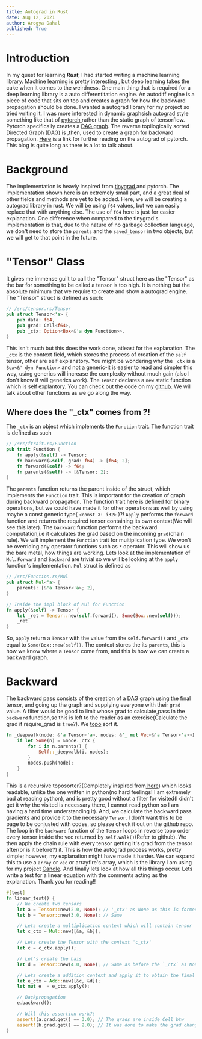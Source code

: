 ```yaml
---
title: Autograd in Rust
date: Aug 12, 2021
author: Arogya Dahal
published: True
---
```


# Introduction
In my quest for learning ***Rust***, I had started writing a machine learning library. Machine learning is pretty interesting , but deep learning takes the cake when it comes to the weirdness. One main thing that is required for a deep learning library is a auto differentitation engine. An autodiff engine is a piece of code that sits on top and creates a graph for how the backward propagation should be done. I wanted a autograd library for my project so tried writing it. I was more interested in dynamic graphsish autograd style something like that of <a href="https://pytorch.org/" target='_blank'> pytorch </a> rather than the static graph of tensorflow. Pytorch specifically creates a <a href="https://en.wikipedia.org/wiki/Directed_acyclic_graph" target='_blank'>DAG graph</a>. The reverse topilogically sorted Directed Graph (DAG) is ,then, used to create a graph for backward propagation. <a href="https://pytorch.org/tutorials/beginner/blitz/autograd_tutorial.html" target="_blank">Here</a> is a link for further reading on the autograd of pytorch. This blog is quite long as there is a lot to talk about.

# Background
The implementation is heavly inspired from <a href="https://github.com/geohot/tinygrad/" target="_blank"> tinygrad </a>  and pytorch. The implementation shown here is an extremely small part, and a great deal of other fields and methods are yet to be added. Here, we will be creating a autograd library in rust. We will be using `f64` values, but we can easily replace that with anything else. The use of `f64` here is just for easier explanation. One difference when compared to the tinygrad's implementation is that, due to the nature of no garbage collection language, we don't need to store the `parents` and the `saved_tensor` in two objects, but we will get to that point in the future.

# "Tensor" Class
It gives me immense guilt to call the "Tensor" struct here as the "Tensor" as the bar for something to be called a tensor is too high. It is nothing but the absolute minimum that we require to create and show a autograd engine. The "Tensor" struct is defined as such:
```rust
// /src/tensor.rs/Tensor
pub struct Tensor<'a> {
    pub data: f64,
    pub grad: Cell<f64>,
    pub _ctx: Option<Box<&'a dyn Function>>,
}
```
This isn't much but this does the work done, atleast for the explanation.  The `_ctx` is the context field, which stores the process of creation of the `self` tensor, other are self explanatory. You might be wondering why the `_ctx` is a `Box<&' dyn Function>` and not a generic-it is easier to read and simpler this way, using generics will increase the complexity without much gain (also I don't know if will generics work). The `Tensor` declares a `new` static function which is self explantory. You can check out the code on my <a href="https://github.com/arogyad/autograd" target="_blank">github</a>. We will talk about other functions as we go along the way.

## Where does the "_ctx" comes from ?!
The `_ctx` is an object which implements the `Function` trait. The function trait is defined as such
```rust
// /src/ftrait.rs/Function
pub trait Function {
    fn apply(&self) -> Tensor;
    fn backward(&self, grad: f64) -> [f64; 2];
    fn forward(&self) -> f64;
    fn parents(&self) -> [&Tensor; 2];
}
```
The `parents` function returns the parent inside of the struct, which implements the `Function` trait. This is important for the creation of graph during backward propagation. The function trait here is defined for binary operations, but we could have made it for other operations as well by using maybe a const generic type( `<const X: i32>` )?! `Apply` performs the `forward` function and returns the required tensor containing its own context(We will see this later). The `backward` function performs the backward computation,i.e it calculates the grad based on the incoming `grad`(chain rule). We will implement the `Function` trait for multiplication type. We won't be overriding any operator functions such as `*` operator. This will show us the bare metal, how things are working. Lets look at the implementation of `Mul`. `Forward` and `Backward` are trivial so we will be looking at the `apply` function's implementation. `Mul` struct is defined as
```rust
// /src/Function.rs/Mul
pub struct Mul<'a> {
    parents: [&'a Tensor<'a>; 2],
}

// Inside the impl block of Mul for Function
fn apply(&self) -> Tensor {
    let _ret = Tensor::new(self.forward(), Some(Box::new(self)));
    _ret
} 
``` 
So, `apply` return a `Tensor` with the value from the `self.forward()` and `_ctx` equal to `Some(Box::new(self))`. The context stores the its `parents`, this is how we know where a `Tensor` come from, and this is how we can create a backward graph.

# Backward
The backward pass consists of the creation of a DAG graph using the final tensor, and going up the graph and supplying everyone with their `grad` value. A filter would be good to limit whose grad to calculate,pass in the `backward` function,so this is left to the reader as an exercise(Calculate the grad if require_grad is `true`?). We <a href="https://en.wikipedia.org/wiki/Topological_sorting" target="_blank">topo</a> sort it. 
```rust
fn _deepwalk(node: &'a Tensor<'a>, nodes: &'_ mut Vec<&'a Tensor<'a>>) {
    if let Some(n) = &node._ctx {
        for i in n.parents() {
            Self::_deepwalk(i, nodes);
        }
        nodes.push(node);
    }
}
```
This is a recursive toposorter?(Completely inspired from<a href="https://github.com/geohot/tinygrad/" target="_blank"> here</a>) which looks readable, unlike the one written in python(no hard feelings! I am extremely bad at reading python), and is pretty good without a filter for visited(I didn't get it why the visited is necessary there, I cannot read python so I am having a hard time understanding it). And, we calculate the backward pass gradients and provide it to the necessary `Tensor`. I don't want this to be page to be conjusted with codes, so please check it out on the github repo. The loop in the `backward` function of the `Tensor` loops in reverse topo order every tensor inside the vec returned by `self.walk()`(Refer to github). We then apply the chain rule with every tensor getting it's grad from the tensor after(or is it before?) it. This is how the autograd process works, pretty simple; however, my explanation might have made it harder. We can expand this to use a `array` or `vec` or arrayfire's array, which is the library I am using for my project <a href="https://github.com/arogyad/Candle" target="_blank">Candle</a>. And finally lets look at how all this things occur. Lets write a test for a linear equation with the comments acting as the explanation. Thank you for reading!!
```rust
#[test]
fn linear_test() {
    // We create two tensors
    let a = Tensor::new(2.0, None); // '_ctx' as None as this is formed by you and me not an operation 
    let b = Tensor::new(3.0, None); // Same

    // Lets create a multiplication context which will contain tensor 'a' and 'b' as its parents
    let c_ctx = Mul::new([&a, &b]);

    // Lets create the Tensor with the context 'c_ctx'
    let c = c_ctx.apply();

    // Let's create the bais 
    let d = Tensor::new(4.0, None); // Same as before the `_ctx` as None

    // Lets create a addition context and apply it to obtain the final output y
    let e_ctx = Add::new([&c, &d]);
    let mut e  = e_ctx.apply();

    // Backpropagation
    e.backward();

    // Will this assertion work?!
    assert!(a.grad.get() == 3.0); // The grads are inside Cell btw
    assert!(b.grad.get() == 2.0); // It was done to make the grad changing easier
} 
```
